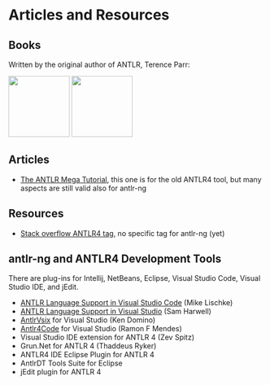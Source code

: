 # Articles and Resources

## Books

Written by the original author of ANTLR, Terence Parr:

<a href="https://pragprog.com/titles/tpantlr2/the-definitive-antlr-4-reference/"><img src=/images/tpantlr2.png width=120></a>
<a href="https://pragprog.com/titles/tpdsl/language-implementation-patterns/"><img src=/images/tpdsl.png width=120></a>

## Articles

* [The ANTLR Mega Tutorial](https://tomassetti.me/antlr-mega-tutorial/), this one is for the old ANTLR4 tool, but many aspects are still valid also for <span class="antrlng">antlr-ng</span>

## Resources

* [Stack overflow ANTLR4 tag](http://stackoverflow.com/questions/tagged/antlr4), no specific tag for <span class="antrlng">antlr-ng</span> (yet)


## antlr-ng and ANTLR4 Development Tools

There are plug-ins for Intellij, NetBeans, Eclipse, Visual Studio Code, Visual Studio IDE, and jEdit.

* [ANTLR Language Support in Visual Studio Code](https://marketplace.visualstudio.com/items?itemName=mike-lischke.vscode-antlr4) (Mike Lischke)
* [ANTLR Language Support in Visual Studio](http://visualstudiogallery.msdn.microsoft.com/25b991db-befd-441b-b23b-bb5f8d07ee9f) (Sam Harwell)
* [AntlrVsix](https://marketplace.visualstudio.com/items?itemName=KenDomino.AntlrVSIX) for Visual Studio (Ken Domino)
* [Antlr4Code](https://marketplace.visualstudio.com/items?itemName=RamonFMendes.Antlr4Code) for Visual Studio (Ramon F Mendes)
* Visual Studio IDE extension for ANTLR 4 (Zev Spitz)
* Grun.Net for ANTLR 4 (Thaddeus Ryker)
* ANTLR4 IDE Eclipse Plugin for ANTLR 4
* AntlrDT Tools Suite for Eclipse
* jEdit plugin for ANTLR 4
